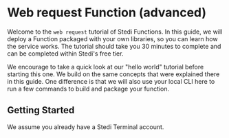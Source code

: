 # Web request Function (advanced)

Welcome to the `web request` tutorial of Stedi Functions. In this guide, we will deploy a Function packaged with your own libraries, so you can learn how the service works. The tutorial should take you 30 minutes to complete and can be completed within Stedi's free tier. 

We encourage to take a quick look at our "hello world" tutorial before starting this one. We build on the same concepts that were explained there in this guide. One difference is that we will also use your local CLI here to run a few commands to build and package your function.

## Getting Started

We assume you already have a Stedi Terminal account. 

